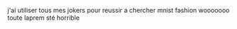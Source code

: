 j'ai utiliser tous mes jokers pour reussir a chercher mnist fashion wooooooo toute laprem sté horrible
